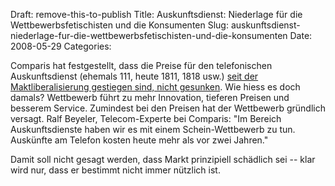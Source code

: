 Draft: remove-this-to-publish
Title: Auskunftsdienst: Niederlage für die Wettbewerbsfetischisten und die Konsumenten
Slug: auskunftsdienst-niederlage-fur-die-wettbewerbsfetischisten-und-die-konsumenten
Date: 2008-05-29
Categories:

Comparis hat festgestellt, dass die Preise für den telefonischen Auskunftsdienst (ehemals 111, heute 1811, 1818 usw.) [seit der Maktliberalisierung gestiegen sind, nicht gesunken](http://www.20min.ch/finance/news/story/20578132). Wie hiess es doch damals? Wettbewerb führt zu mehr Innovation, tieferen Preisen und besserem Service. Zumindest bei den Preisen hat der Wettbewerb gründlich versagt. Ralf Beyeler, Telecom-Experte bei Comparis: "Im Bereich Auskunftsdienste haben wir es mit einem Schein-Wettbewerb zu tun. Auskünfte am Telefon kosten heute mehr als vor zwei Jahren."

Damit soll nicht gesagt werden, dass Markt prinzipiell schädlich sei -- klar wird nur, dass er bestimmt nicht immer nützlich ist.

